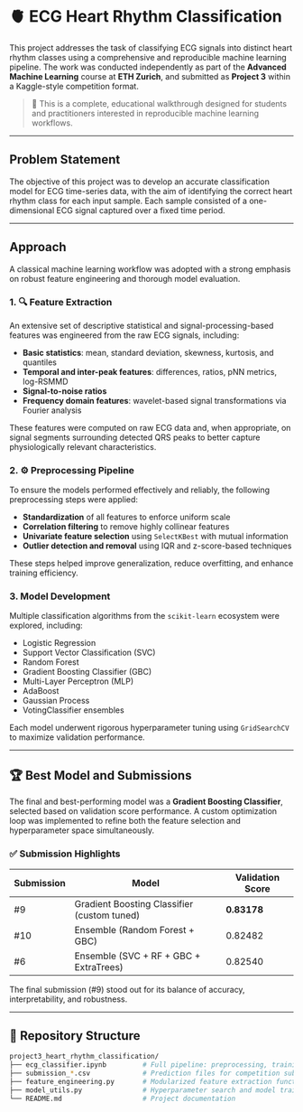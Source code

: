 # 🫀 ECG Heart Rhythm Classification

This project addresses the task of classifying ECG signals into distinct heart rhythm classes using a comprehensive and reproducible machine learning pipeline. The work was conducted independently as part of the **Advanced Machine Learning** course at **ETH Zurich**, and submitted as **Project 3** within a Kaggle-style competition format.

> 📘 This is a complete, educational walkthrough designed for students and practitioners interested in reproducible machine learning workflows.

---

## Problem Statement

The objective of this project was to develop an accurate classification model for ECG time-series data, with the aim of identifying the correct heart rhythm class for each input sample. Each sample consisted of a one-dimensional ECG signal captured over a fixed time period.

---

## Approach

A classical machine learning workflow was adopted with a strong emphasis on robust feature engineering and thorough model evaluation.

### 1. 🔍 Feature Extraction

An extensive set of descriptive statistical and signal-processing-based features was engineered from the raw ECG signals, including:

- **Basic statistics**: mean, standard deviation, skewness, kurtosis, and quantiles
- **Temporal and inter-peak features**: differences, ratios, pNN metrics, log-RSMMD
- **Signal-to-noise ratios**
- **Frequency domain features**: wavelet-based signal transformations via Fourier analysis

These features were computed on raw ECG data and, when appropriate, on signal segments surrounding detected QRS peaks to better capture physiologically relevant characteristics.

### 2. ⚙️ Preprocessing Pipeline

To ensure the models performed effectively and reliably, the following preprocessing steps were applied:

- **Standardization** of all features to enforce uniform scale
- **Correlation filtering** to remove highly collinear features
- **Univariate feature selection** using `SelectKBest` with mutual information
- **Outlier detection and removal** using IQR and z-score-based techniques

These steps helped improve generalization, reduce overfitting, and enhance training efficiency.

### 3. Model Development

Multiple classification algorithms from the `scikit-learn` ecosystem were explored, including:

- Logistic Regression
- Support Vector Classification (SVC)
- Random Forest
- Gradient Boosting Classifier (GBC)
- Multi-Layer Perceptron (MLP)
- AdaBoost
- Gaussian Process
- VotingClassifier ensembles

Each model underwent rigorous hyperparameter tuning using `GridSearchCV` to maximize validation performance.

---

## 🏆 Best Model and Submissions

The final and best-performing model was a **Gradient Boosting Classifier**, selected based on validation score performance. A custom optimization loop was implemented to refine both the feature selection and hyperparameter space simultaneously.

### ✅ Submission Highlights

| Submission | Model                                      | Validation Score |
|------------|---------------------------------------------|------------------|
| #9         | Gradient Boosting Classifier (custom tuned) | **0.83178**      |
| #10        | Ensemble (Random Forest + GBC)              | 0.82482          |
| #6         | Ensemble (SVC + RF + GBC + ExtraTrees)      | 0.82540          |

The final submission (#9) stood out for its balance of accuracy, interpretability, and robustness.

---

## 📂 Repository Structure

```bash
project3_heart_rhythm_classification/
├── ecg_classifier.ipynb         # Full pipeline: preprocessing, training, and evaluation
├── submission_*.csv             # Prediction files for competition submission
├── feature_engineering.py       # Modularized feature extraction functions
├── model_utils.py               # Hyperparameter search and model training helpers
└── README.md                    # Project documentation


